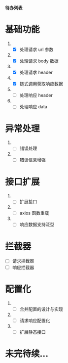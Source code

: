 **待办列表**

# 基础功能

1. - [x] 处理请求 url 参数
2. - [x] 处理请求 body 数据
3. - [x] 处理请求 header
4. - [x] 链式调用获取响应数据
5. - [ ] 处理响应 header
6. - [ ] 处理响应 data

# 异常处理

1. - [ ] 错误处理
2. - [ ] 错误信息增强

# 接口扩展

1. - [ ] 扩展接口
2. - [ ] axios 函数重载
3. - [ ] 响应数据支持泛型

# 拦截器

- [ ] 请求拦截器
- [ ] 响应拦截器

# 配置化

1. - [ ] 合并配置的设计与实现
2. - [ ] 请求响应配置化
3. - [ ] 扩展静态接口

# 未完待续...